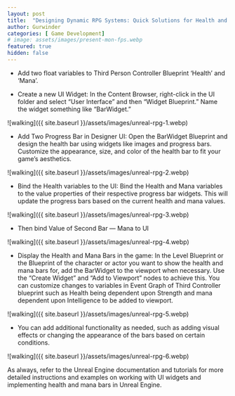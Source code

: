```yaml
---
layout: post
title:  "Designing Dynamic RPG Systems: Quick Solutions for Health and Mana in Unreal Engine"
author: Gurwinder
categories: [ Game Development]
# image: assets/images/present-mon-fps.webp
featured: true
hidden: false
---
```


* Add two float variables to Third Person Controller Blueprint ‘Health’ and ‘Mana’.

* Create a new UI Widget: In the Content Browser, right-click in the UI folder and select “User Interface” and then “Widget Blueprint.” Name the widget something like “BarWidget.”

![walking]({{ site.baseurl }}/assets/images/unreal-rpg-1.webp)

* Add Two Progress Bar in Designer UI: Open the BarWidget Blueprint and design the health bar using widgets like images and progress bars. Customize the appearance, size, and color of the health bar to fit your game’s aesthetics.

![walking]({{ site.baseurl }}/assets/images/unreal-rpg-2.webp)

* Bind the Health variables to the UI: Bind the Health and Mana variables to the value properties of their respective progress bar widgets. This will update the progress bars based on the current health and mana values.

![walking]({{ site.baseurl }}/assets/images/unreal-rpg-3.webp)

* Then bind Value of Second Bar — Mana to UI

![walking]({{ site.baseurl }}/assets/images/unreal-rpg-4.webp)

* Display the Health and Mana Bars in the game: In the Level Blueprint or the Blueprint of the character or actor you want to show the health and mana bars for, add the BarWidget to the viewport when necessary. Use the “Create Widget” and “Add to Viewport” nodes to achieve this. You can customize changes to variables in Event Graph of Third Controller blueprint such as Health being dependent upon Strength and mana dependent upon Intelligence to be added to viewport.

![walking]({{ site.baseurl }}/assets/images/unreal-rpg-5.webp)

* You can add additional functionality as needed, such as adding visual effects or changing the appearance of the bars based on certain conditions.

![walking]({{ site.baseurl }}/assets/images/unreal-rpg-6.webp)

As always, refer to the Unreal Engine documentation and tutorials for more detailed instructions and examples on working with UI widgets and implementing health and mana bars in Unreal Engine.
